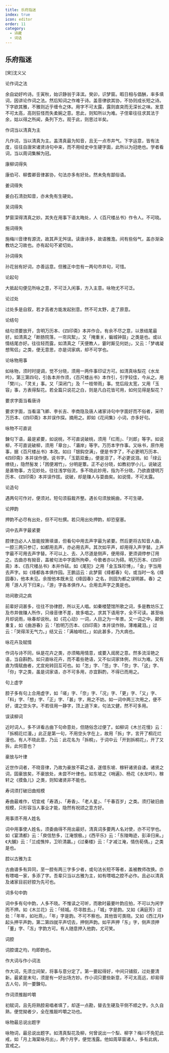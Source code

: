 ```yaml
---
title: 乐府指迷
index: true
icon: editor
order: 11
category:
  - 诗藏
  - 词话
---
```


## 乐府指迷  

[宋]沈义父  
  
论作词之法  
  
余自幼好吟诗。壬寅秋，始识静翁于泽滨。癸卯，识梦窗。暇日相与倡酬，率多填词，因讲论作词之法。然后知词之作难于诗。盖音律欲其协，不协则成长短之诗。下字欲其雅，不雅则近乎缠令之体。用字不可太露，露则直突而无深长之味。发意不可太高，高则狂怪而失柔婉之意。思此，则知所以为难。子侄辈往往求其法于余，姑以得之所闻，条列下方。观于此，则思过半矣。  
  
作词当以清真为主  
  
凡作词，当以清真为主。盖清真最为知音，且无一点市井气。下字运意，皆有法度，往往自唐宋诸贤诗句中来，而不用经史中生硬字面，此所以为冠绝也。学者看词，当以周词集解为冠。  
  
康柳词得失  
  
康伯可、柳耆卿音律甚协，句法亦多有好处。然未免有鄙俗语。  
  
姜词得失  
  
姜白石清劲知音，亦未免有生硬处。  
  
吴词得失  
  
梦窗深得清真之妙。其失在用事下语太晦处，人《百尺楼丛书》作令人。不可晓。  
  
施词得失  
  
施梅川音律有源流，故其声无舛误。读唐诗多，故语雅澹。间有些俗气，盖亦渐染教坊之习故也。亦有起句不紧切处。  
  
孙词得失  
  
孙花翁有好词，亦善运意。但雅正中忽有一两句市井句，可惜。  
  
论起句  
  
大抵起句便见所咏之意，不可泛入闲事，方入主意。咏物尤不可泛。  
  
论过处  
  
过处多是自叙，若才高者方能发起别意。然不可太野，走了原意。  
  
论结句  
  
结句须要放开，含明万历本、《四印斋》本并作合。有余不尽之意，以景结尾最好。如清真之「断肠院落，一帘风絮」，又「掩重关，徧城钟鼓」之类是也。或以情结尾亦好。往往轻而露，如清真之「天便教人，霎时厮见何妨」，又云：「梦魂凝想鸳侣」之类，便无意思，亦是词家病，却不可学也。  
  
论咏物用事  
  
如咏物，须时时提调，觉不分晓，须用一两件事印证方可。如清真咏梨花《水龙吟》，第三第四句，引各本并作须，《百尺楼丛书》本作引，引字较佳，今从之。用「樊川」、「灵关」事。又「深闭门」及「一枝带雨」事。觉后段太宽，又用「玉容」事，方表得梨花。若全篇只说花之白，则是凡白花皆可用，如何见得是梨花？  
  
要求字面当看唐诗  
  
要求字面，当看温飞卿、李长吉、李商隐及唐人诸家诗句中字面好而不俗者，采明万历本、《四印斋》本并误作探。摘用之。即如《花间集》小词，亦多好句。  
  
咏物不可直说  
  
鍊句下语，最是紧要，如说桃，不可直说破桃，须用「红雨」、「刘郎」等字。如说柳，不可直说破柳，须用「章台」、「灞岸」等字。万历本字作事。又咏书，原作用事，据《百尺楼丛书》本改。如曰「银鈎空满」，便是书字了，不必更明万历本、《四印斋》本并误作便。说书字。「玉筯双垂」，便是泪了，不必更说泪。如「绿云缭绕」，隐然髻发；「困便湘竹」，分明是簟。正不必分晓，如教初学小儿，说破这是甚物事，方见妙处。往往浅学俗流，多不晓此妙用，指为不分晓，乃欲直捷明万历本、《四印斋》本并误作拔。说破，却是赚人与耍曲矣。如说情，不可太露。  
  
论造句  
  
遇两句可作对，便须对。短句须翦裁齐整。遇长句须放婉曲，不可生硬。  
  
论押韵  
  
押韵不必尽有出处，但不可杜撰。若只用出处押韵，却恐窒塞。  
  
词中去声字最紧要  
  
腔律岂必人人皆能按箫填谱，但看句中用去声字最为紧要。然后更将古知音人曲，一腔三两只参订，如都用去声，亦必用去声。其次如平声，却用得入声字替。上声字最不可用去声字替。不可以上、去、入尽道是侧声，便用得，更须调停参订用之。古曲亦有拗音，盖被句法中字面所拘牵，今歌者亦以为碍。明万历本、《四印斋》本、《百尺楼丛书》本并作硋。如《尾犯》之用「金玉珠珍博」，「金」字当用去声字。如《绛都各本俱作园。王鹏运云：此梦窗《绛都春》句，或当时一名《绛园春》，他本未见。余按他本既未见《绛园春》之名，则园为都之误明甚。春》之用「游人月下归来」，「游」字各本俱作人。合用去声字之类是也。  
  
坊间歌词之病  
  
前辈好词甚多，往往不协律腔，所以无人唱。如秦楼楚馆所歌之词，多是教坊乐工及市井做赚人所作，只缘音律不差，故多唱之。求其下语用字，全不可读。甚至咏月却说雨，咏春却说秋。如《花心动》一词，人目之为一年景。又一词之中，颠倒重复，如《曲游春》云：「脸明万历本、《四印斋》本并误作赊。薄难藏泪。」过云：「哭得浑无气力。」结又云：「满袖啼红。」如此甚多，乃大病也。  
  
咏花卉及赋情  
  
作词与诗不同，纵是花卉之类，亦须略用情意，或要入闺房之意。然多流淫艳之语，当自斟酌。如只直咏花卉，而不着些艳语，又不似词家体例，所以为难。又有直为情赋曲者，尤宜宛转回互可也。如「怎」字、「恁」字、「奈」字、「这」字、「你」字之类，虽是词家语，亦不可多用，亦宜斟酌，不得已而用之。  
  
句上虚字  
  
腔子多有句上合用虚字，如「嗟」字、「奈」字、「况」字、「更」字、「又」字、「料」字、「想」字、「正」字、「甚」字，用之不妨。如一词中两三次用之，便不好，谓之空头字。不若径用一静字，顶上道下来，句法又健，然不可多用。  
  
误读柳词  
  
近时词人，多不详看古曲下句命意处，但随俗念过便了。如柳词《木兰花慢》云：「拆桐花烂漫。」此正是第一句，不用空头字在上，故用「拆」字，言开了桐花烂漫也。有人不晓此意，乃云：此花名为「拆桐」，于词中云「开到拆桐花」，开了又拆，此何意也？  
  
豪放与叶律  
  
近世作词者，不晓音律，乃故为豪放不羁之语，遂借东坡、稼轩诸贤自诿。诸贤之词，固豪放矣，不豪放处，未尝不叶律也。如东坡之《哨遍》、杨花《水龙吟》，稼轩之《摸鱼儿》之类，则知诸贤非不能也。  
  
寿词须打破旧曲规模  
  
寿曲最难作，切宜戒「寿酒」、「寿香」、「老人星」、「千春百岁」之类。须打破旧曲规模，只形容当人事业才能，隐然有祝颂之意方好。  
  
用事须不用人姓名  
  
词中用事使人姓名，须委曲得不用出最好。清真词多要两人名对使，亦不可学也。如《宴清都》云：「庾信愁多，江淹恨极。」《西平乐》云：「东陵晦迹，彭泽归来。」《大酺》云：「兰成憔悴，卫玠清羸。」《过秦楼》云：「才减江淹，情伤荀倩。」之类是也。  
  
腔以古雅为主  
  
古曲谱多有异同，至一腔有两三字多少者，或句法长短不等者，盖被教师改换。亦有嘌唱一家，多添了字。吾辈只当以古雅为主，如有嘌唱之腔不必作。且必以清真及诸家目前好腔为先可也。  
  
词多句中韵  
  
词中多有句中韵，人多不晓。不惟读之可听，而歌时最要叶韵应拍，不可以为闲字而不押。如《木兰花》云：「倾城。尽寻胜去。」「城」字是韵。又如《满庭芳》过处：「年年，如社燕」，「年」字是韵。不可不察也。其他皆可类晓。又如《西江月》起头押平声韵，第二第四就平声切去，押侧声韵。如平声押「东」字，侧声须押「董」字、「冻」字韵方可。有人随意押入他韵，尤可笑。  
  
词腔  
  
词腔谓之均，均即韵也。  
  
作大词与作小词法  
  
作大词，先须立间架，将事与意分定了。第一要起得好，中间只铺叙，过处要清新。最紧是末句，须是有一好出场方妙。作小词只要些新意，不可太高远，却易得古人句，同一要鍊句。  
  
作词须推敲吟嚼  
  
初赋词，且先将熟腔易唱者填了，却逐一点勘，替去生硬及平侧不顺之字。久久自熟，便觉拗者少，全在推敲吟嚼之功也。  
  
咏物最忌说出题字  
  
咏物词，最忌说出题字。如清真梨花及柳，何曾说出一个梨、柳字？梅川不免犯此戒，如「月上海棠咏月出」，两个月字，便觉浅露。他如周草窗诸人，多有此病，宜戒之。  
